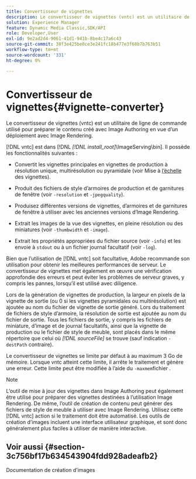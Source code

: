 ```yaml
---
title: Convertisseur de vignettes
description: Le convertisseur de vignettes (vntc) est un utilitaire de ligne de commande utilisé pour préparer le contenu créé avec Image Authoring en vue d’un déploiement avec Image Rendering.
solution: Experience Manager
feature: Dynamic Media Classic,SDK/API
role: Developer,User
exl-id: 9e2ad2d4-9061-41d1-941b-8be4c17a6c43
source-git-commit: 38f3e425be0ce3e241fc18b477e3f68b7b763b51
workflow-type: tm+mt
source-wordcount: '331'
ht-degree: 0%

---
```


# Convertisseur de vignettes{#vignette-converter}

Le convertisseur de vignettes (vntc) est un utilitaire de ligne de commande utilisé pour préparer le contenu créé avec Image Authoring en vue d’un déploiement avec Image Rendering.

[!DNL vntc] est dans [!DNL *[!DNL install_root]*\ImageServing\bin]. Il possède les fonctionnalités suivantes :

* Convertit les vignettes principales en vignettes de production à résolution unique, multirésolution ou pyramidale (voir Mise à [l’échelle](../../../../ir-api/vntc/utilities/c-ir-vignette-converter-vntc/c-ir-vignette-scaling.md#concept-e373a29c2f954df98d704c7723804585) des vignettes).
* Produit des fichiers de style d’armoires de production et de garnitures de fenêtre (voir `-resolution` et `-jpegquality`).

* Produisez différentes versions de vignettes, d’armoires et de garnitures de fenêtre à utiliser avec les anciennes versions d’Image Rendering.
* Extrait les images de la vue des vignettes, en pleine résolution ou des miniatures (voir `-thumbwidth` et `-image`).
* Extrait les propriétés appropriées du fichier source (voir `-info`) et les envoie à `stdout` ou à un fichier journal facultatif (voir `-log`).

Bien que l’utilisation de [!DNL vntc] soit facultative, Adobe recommande son utilisation pour obtenir les meilleures performances de serveur. Le convertisseur de vignettes met également en œuvre une vérification approfondie des erreurs et peut éviter les problèmes de serveur graves, y compris les pannes, lorsqu’il est utilisé avec diligence.

Lors de la génération de vignettes de production, la largeur en pixels de la vignette de sortie (ou 0 si les vignettes pyramidales ou multirésolution) est ajoutée au nom du fichier de vignette de sortie généré. Lors du traitement de fichiers de style d’armoire, la résolution de sortie est ajoutée au nom du fichier de sortie. Tous les fichiers de sortie, y compris les fichiers de miniature, d’image et de journal facultatifs, ainsi que la vignette de production ou le fichier de style de meuble, sont placés dans le même répertoire que celui où *[!DNL sourceFile]* se trouve (sauf indication `-destPath` contraire).

Le convertisseur de vignettes se limite par défaut à au maximum 3 Go de mémoire. Lorsque vntc atteint cette limite, il arrête le traitement et génère une erreur. Cette limite peut être modifiée à l’aide du `-maxmem`fichier .

>[!NOTE]
>
>L’outil de mise à jour des vignettes dans Image Authoring peut également être utilisé pour préparer des vignettes destinées à l’utilisation Image Rendering. De même, l’outil de création de contenu peut générer des fichiers de style de meuble à utiliser avec Image Rendering. Utilisez cette [!DNL vntc] action si le traitement doit être automatisé. Les outils de création d’images incluent une interface utilisateur graphique, et sont donc généralement plus faciles à utiliser de manière interactive.

## Voir aussi {#section-3c756bf17b634543904fdd928adeafb2}

Documentation de création d’images
